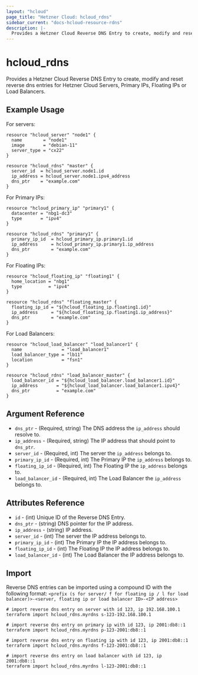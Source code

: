 ```yaml
---
layout: "hcloud"
page_title: "Hetzner Cloud: hcloud_rdns"
sidebar_current: "docs-hcloud-resource-rdns"
description: |-
  Provides a Hetzner Cloud Reverse DNS Entry to create, modify and reset reverse dns entries for Hetzner Cloud Servers, Primary IPs, Floating IPs or Load Balancers.
---
```


# hcloud_rdns

Provides a Hetzner Cloud Reverse DNS Entry to create, modify and reset reverse dns entries for Hetzner Cloud Servers, Primary IPs, Floating IPs or Load Balancers.

## Example Usage

For servers:

```hcl
resource "hcloud_server" "node1" {
  name        = "node1"
  image       = "debian-11"
  server_type = "cx22"
}

resource "hcloud_rdns" "master" {
  server_id  = hcloud_server.node1.id
  ip_address = hcloud_server.node1.ipv4_address
  dns_ptr    = "example.com"
}
```

For Primary IPs:

```hcl
resource "hcloud_primary_ip" "primary1" {
  datacenter = "nbg1-dc3"
  type       = "ipv4"
}

resource "hcloud_rdns" "primary1" {
  primary_ip_id  = hcloud_primary_ip.primary1.id
  ip_address     = hcloud_primary_ip.primary1.ip_address
  dns_ptr        = "example.com"
}
```

For Floating IPs:

```hcl
resource "hcloud_floating_ip" "floating1" {
  home_location = "nbg1"
  type          = "ipv4"
}

resource "hcloud_rdns" "floating_master" {
  floating_ip_id = "${hcloud_floating_ip.floating1.id}"
  ip_address     = "${hcloud_floating_ip.floating1.ip_address}"
  dns_ptr        = "example.com"
}
```

For Load Balancers:

```hcl
resource "hcloud_load_balancer" "load_balancer1" {
  name               = "load_balancer1"
  load_balancer_type = "lb11"
  location           = "fsn1"
}

resource "hcloud_rdns" "load_balancer_master" {
  load_balancer_id = "${hcloud_load_balancer.load_balancer1.id}"
  ip_address       = "${hcloud_load_balancer.load_balancer1.ipv4}"
  dns_ptr          = "example.com"
}
```

## Argument Reference

- `dns_ptr` - (Required, string) The DNS address the `ip_address` should resolve to.
- `ip_address` - (Required, string) The IP address that should point to `dns_ptr`.
- `server_id` - (Required, int) The server the `ip_address` belongs to.
- `primary_ip_id` - (Required, int) The Primary IP the `ip_address` belongs to.
- `floating_ip_id` - (Required, int) The Floating IP the `ip_address` belongs to.
- `load_balancer_id` - (Required, int) The Load Balancer the `ip_address` belongs to.

## Attributes Reference

- `id` - (int) Unique ID of the Reverse DNS Entry.
- `dns_ptr` - (string) DNS pointer for the IP address.
- `ip_address` - (string) IP address.
- `server_id` - (int) The server the IP address belongs to.
- `primary_ip_id` - (int) The Primary IP the IP address belongs to.
- `floating_ip_id` - (int) The Floating IP the IP address belongs to.
- `load_balancer_id` - (int) The Load Balancer the IP address belongs to.

## Import

Reverse DNS entries can be imported using a compound ID with the following format:
`<prefix (s for server/ f for floating ip / l for load balancer)>-<server, floating ip or load balancer ID>-<IP address>`

```
# import reverse dns entry on server with id 123, ip 192.168.100.1
terraform import hcloud_rdns.myrdns s-123-192.168.100.1

# import reverse dns entry on primary ip with id 123, ip 2001:db8::1
terraform import hcloud_rdns.myrdns p-123-2001:db8::1

# import reverse dns entry on floating ip with id 123, ip 2001:db8::1
terraform import hcloud_rdns.myrdns f-123-2001:db8::1

# import reverse dns entry on load balancer with id 123, ip 2001:db8::1
terraform import hcloud_rdns.myrdns l-123-2001:db8::1
```
